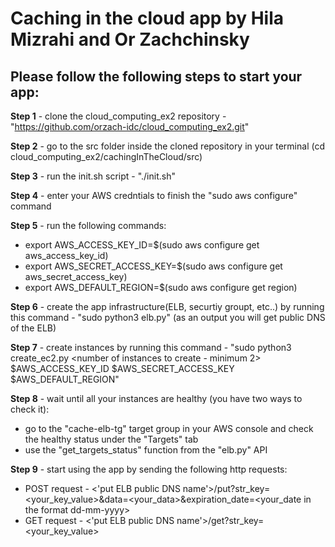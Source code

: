 # **Caching in the cloud app by Hila Mizrahi and Or Zachchinsky**

**Please follow the following steps to start your app:**
- 

**Step 1** - clone the cloud_computing_ex2 repository - "https://github.com/orzach-idc/cloud_computing_ex2.git"

**Step 2** - go to the src folder inside the cloned repository in your terminal (cd cloud_computing_ex2/cachingInTheCloud/src)

**Step 3** - run the init.sh script - "./init.sh" 

**Step 4** - enter your AWS credntials to finish the "sudo aws configure" command 

**Step 5** - run the following commands:
   *  export AWS_ACCESS_KEY_ID=$(sudo aws configure get aws_access_key_id)
   *  export AWS_SECRET_ACCESS_KEY=$(sudo aws configure get aws_secret_access_key)
   *  export AWS_DEFAULT_REGION=$(sudo aws configure get region)

**Step 6** - create the app infrastructure(ELB, securtiy groupt, etc..) by running this command  - "sudo python3 elb.py" (as an output you will get public DNS of the ELB)

**Step 7** - create instances by running this command - "sudo python3 create_ec2.py <number of instances to create - minimum 2> $AWS_ACCESS_KEY_ID $AWS_SECRET_ACCESS_KEY $AWS_DEFAULT_REGION"

**Step 8** - wait until all your instances are healthy (you have two ways to check it):

   *  go to the "cache-elb-tg" target group in your AWS console and check the healthy status under the "Targets" tab
   *  use the "get_targets_status" function from the "elb.py" API

**Step 9** - start using the app by sending the following http requests:

   *  POST request - <'put ELB public DNS name'>/put?str_key=<your_key_value>&data=<your_data>&expiration_date=<your_date in the format dd-mm-yyyy>
   *  GET request - <'put ELB public DNS name'>/get?str_key=<your_key_value>
